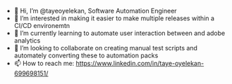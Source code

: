 - 👋 Hi, I’m @tayeoyelekan, Software Automation Engineer
- 👀 I’m interested in making it easier to make multiple releases within a CI/CD environemtn
- 🌱 I’m currently learning to automate user interaction between and adobe analytics
- 💞️ I’m looking to collaborate on creating manual test scripts and automately converting these to automation packs
- 📫 How to reach me: https://www.linkedin.com/in/taye-oyelekan-699698151/

<!---
tayeoyelekan/tayeoyelekan is a ✨ special ✨ repository because its `README.md` (this file) appears on your GitHub profile.
You can click the Preview link to take a look at your changes.
--->
